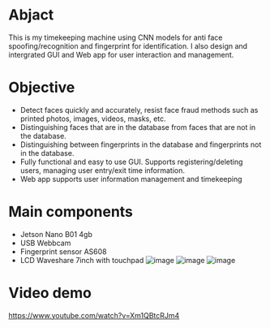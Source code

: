 # Abjact
This is my timekeeping machine using CNN models for anti face spoofing/recognition and fingerprint for identification. 
I also design and intergrated GUI and Web app for user interaction and management.

# Objective
- Detect faces quickly and accurately, resist face fraud methods such as printed photos, images, videos, masks, etc.
- Distinguishing faces that are in the database from faces that are not in the database.
- Distinguishing between fingerprints in the database and fingerprints not in the database.
- Fully functional and easy to use GUI. Supports registering/deleting users, managing user entry/exit time information.
- Web app supports user information management and timekeeping

# Main components
- Jetson Nano B01 4gb
- USB Webbcam
- Fingerprint sensor AS608
- LCD Waveshare 7inch with touchpad
![image](https://github.com/user-attachments/assets/9218b112-661f-4304-9d92-31af30ae1392)
![image](https://github.com/user-attachments/assets/4907f96d-f373-4d86-885d-01a4c199891d)
![image](https://github.com/user-attachments/assets/28854ff6-1b61-467b-9ffd-c5541a60a45c)


# Video demo
https://www.youtube.com/watch?v=Xm1QBtcRJm4 

  
